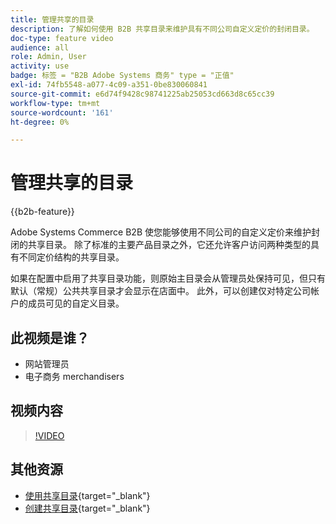 ```yaml
---
title: 管理共享的目录
description: 了解如何使用 B2B 共享目录来维护具有不同公司自定义定价的封闭目录。
doc-type: feature video
audience: all
role: Admin, User
activity: use
badge: 标签 = "B2B Adobe Systems 商务" type = "正值"
exl-id: 74fb5548-a077-4c09-a351-0be830060841
source-git-commit: e6d74f9428c98741225ab25053cd663d8c65cc39
workflow-type: tm+mt
source-wordcount: '161'
ht-degree: 0%

---
```


# 管理共享的目录

{{b2b-feature}}

Adobe Systems Commerce B2B 使您能够使用不同公司的自定义定价来维护封闭的共享目录。 除了标准的主要产品目录之外，它还允许客户访问两种类型的具有不同定价结构的共享目录。

如果在配置中启用了共享目录功能，则原始主目录会从管理员处保持可见，但只有默认（常规）公共共享目录才会显示在店面中。 此外，可以创建仅对特定公司帐户的成员可见的自定义目录。

## 此视频是谁？

- 网站管理员
- 电子商务 merchandisers

## 视频内容

>[!VIDEO](https://video.tv.adobe.com/v/344446?quality=12&learn=on)

## 其他资源

- [使用共享目录](https://experienceleague.adobe.com/docs/commerce-admin/b2b/shared-catalogs/catalog-shared.html){target="_blank"}
- [创建共享目录](https://experienceleague.adobe.com/docs/commerce-admin/b2b/shared-catalogs/define/catalog-shared-create.html){target="_blank"}
